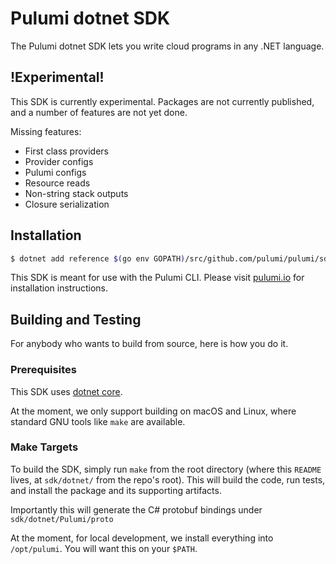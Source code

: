 # Pulumi dotnet SDK

The Pulumi dotnet SDK lets you write cloud programs in any .NET language.

## !Experimental!

This SDK is currently experimental. Packages are not currently published, and a
number of features are not yet done.

Missing features:

- First class providers
- Provider configs
- Pulumi configs
- Resource reads
- Non-string stack outputs
- Closure serialization

## Installation

```bash
$ dotnet add reference $(go env GOPATH)/src/github.com/pulumi/pulumi/sdk/dotnet/Pulumi/Pulumi.csproj
```

This SDK is meant for use with the Pulumi CLI.  Please visit [pulumi.io](https://pulumi.io) for
installation instructions.

## Building and Testing

For anybody who wants to build from source, here is how you do it.

### Prerequisites

This SDK uses [dotnet core](https://github.com/dotnet/core).

At the moment, we only support building on macOS and Linux, where standard GNU tools like `make` are available.

### Make Targets

To build the SDK, simply run `make` from the root directory (where this `README` lives, at `sdk/dotnet/` from the repo's
root).  This will build the code, run tests, and install the package and its supporting artifacts.

Importantly this will generate the C# protobuf bindings under `sdk/dotnet/Pulumi/proto`

At the moment, for local development, we install everything into `/opt/pulumi`.  You will want this on your `$PATH`.